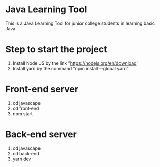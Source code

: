 # Java Learning Tool
This is a Java Learning Tool for junior college students in learning basic Java

# Step to start the project
1. Install Node JS by the link "https://nodejs.org/en/download'
2. Install yarn by the command "npm install --global yarn"

# Front-end server
1. cd javascape
2. cd front-end
3. npm start

# Back-end server
1. cd javascape
2. cd back-end
3. yarn dev
